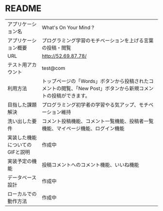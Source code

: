 # README

|                                 |                                                                                                                 | 
| ------------------------------- | --------------------------------------------------------------------------------------------------------------- | 
| アプリケーション名              | What's On Your Mind ?                                                                                           | 
| アプリケーション概要            | プログラミング学習のモチベーションを上げる言葉の投稿・閲覧                                                      | 
| URL                             | http://52.69.87.78/                                                                                                                | 
| テスト用アカウント              | test@com                                                                                                        | 
| 利用方法                        | トップページの「Words」ボタンから投稿されたコメントの閲覧、「New Post」ボタンから新規コメントの投稿ができます。 | 
| 目指した課題解決                | プログラミング初学者の学習やる気アップ、モチベーション維持                                                      | 
| 洗い出した要件                  | コメント投稿機能、コメント一覧機能、投稿者一覧機能、マイページ機能、ログイン機能                                | 
| 実装した機能についてのGIFと説明 | 作成中                                                                                                                | 
| 実装予定の機能                  | 投稿コメントへのコメント機能、いいね機能                                                                        | 
| データベース設計                | 作成中                                                                                                                | 
| ローカルでの動作方法            | 作成中                                                                                                                | 
